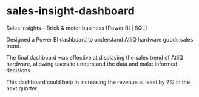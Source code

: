 # sales-insight-dashboard

Sales Insights – Brick & motor business [Power BI | SQL]

Designed a Power BI dashboard to understand AtliQ hardware goods sales trend.

The final dashboard was effective at displaying the sales trend of AtliQ hardware, allowing users to
understand the data and make informed decisions.

This dashboard could help in increasing the revenue at least by 7% in the next quarter.
